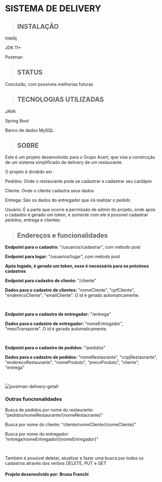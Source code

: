 <h1>SISTEMA DE DELIVERY</h1>

>  <h2> INSTALAÇÃO </h2>
<p>Intellij</p>
<p>JDK 11+</p>
<p>Postman</p>

> <h2> STATUS </h2>
<p>Concluido, com possíveis melhorias futuras</p>

> <h2> TECNOLOGIAS UTILIZADAS </h2>
<p> JAVA </p>
<p> Spring Boot </p>
<p> Banco de dados MySQL </p>

> <h2> SOBRE </h2>
<p> Este é um projeto desenvolvido para o Grupo Acert, que visa a construção de um sistema simplificado de delivery de um restaurante.
<p> O projeto é dividido em :
<p> Pedidos: Onde o restaurante pode se cadastrar e cadastrar seu cardápio </p>
<p> Cliente: Onde o cliente cadastra seus dados </p>
<p> Entrega: São os dados do entregador que irá realizar o pedido </p>
<p> Usuário: É a parte que ocorre a permissão de admin do projeto, onde após o cadastro é gerado um token, e somente com ele é possível cadastrar pedidos, entrega e clientes. </p>

> <h2> Endereços e funcionalidades</h2>
<p> <strong> Endpoint para o cadastro: </strong> "/usuarios/cadastrar", com método post </p>
<p> <strong> Endpoint para logar: </strong> "/usuarios/logar", com método post </p>
<strong> Após logado, é gerado um token, esse é necessário para os próximos cadastros </strong>
<br>
<p> <strong> Endpoint para cadastro de cliente: </strong> "/cliente" </p>
<p> <strong> Dados para o cadastro de clientes: </strong> "nomeCliente", "cpfCliente", "enderecoCliente", "emailCliente". O id é gerado automaticamente. </p>
<br>
<p> <strong> Endpoint para o cadastro de entregador: </strong> "/entrega" </p>
<p> <strong> Dados para o cadastro de entregador: </strong> "nomeEntregador", "meioTransporte". O id é gerado automaticamente. </p>
<br>
<p> <strong> Endpoint para o cadastro de pedidos: </strong> "/pedidos" </p>
<p> <strong> Dados para o cadastro de pedidos: </strong> "nomeRestaurante", "cnpjRestaurante", "enderecoRestaurante", "nomeProduto", "precoProduto", "cliente", "entrega" </p>
<br>

![postman-delivery-getall](https://user-images.githubusercontent.com/92759928/182608589-f6e18a1f-a62d-4cfc-a4a2-3368a18e1c0c.png)

<h3> Outras funcionalidades </h3>
<p> Busca de pedidos por nome do restaurante: "pedidos/nomeRestaurante/{nomeRestaurante}" </p>
<p> Busca por nome do cliente: "cliente/nomeCliente/{nomeCliente}"</p>
<p> Busca por nome do entregador: "entrega/nomeEntregador/{nomeEntregador}"</p>
<br>
<p> Também é possível deletar, atualizar e fazer uma busca por todos os cadastros através dos verbos DELETE, PUT e GET </p>

 <h4> Projeto desenvolvido por: Bruna Franchi </h4>

